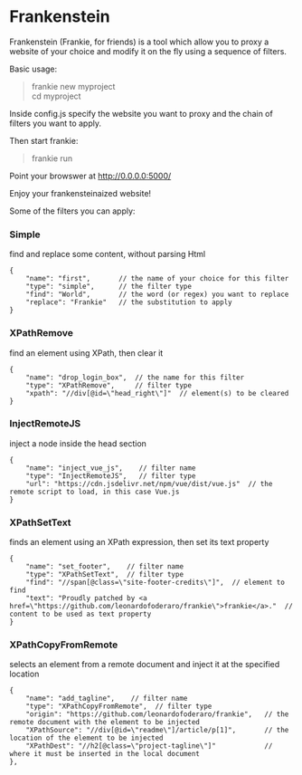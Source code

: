 # Frankenstein
Frankenstein (Frankie, for friends) is a tool which allow you to proxy a website of your choice and modify it on the fly using a sequence of filters. 

Basic usage:

> frankie new myproject  
> cd myproject

Inside config.js specify the website you want to proxy and the chain of filters you want to apply.  

Then start frankie:

> frankie run

Point your browswer at http://0.0.0.0:5000/  

Enjoy your frankensteinaized website!

Some of the filters you can apply:

### Simple  
find and replace some content, without parsing Html
```
{  
    "name": "first",       // the name of your choice for this filter  
    "type": "simple",      // the filter type  
    "find": "World",       // the word (or regex) you want to replace  
    "replace": "Frankie"   // the substitution to apply 
}  
```  

### XPathRemove  
find an element using XPath, then clear it
```  
{
    "name": "drop_login_box",  // the name for this filter
    "type": "XPathRemove",     // filter type
    "xpath": "//div[@id=\"head_right\"]"  // element(s) to be cleared
}
```  

### InjectRemoteJS  
inject a <script src="..."></script> node inside the head section
```
{
    "name": "inject_vue_js",    // filter name
    "type": "InjectRemoteJS",   // filter type
    "url": "https://cdn.jsdelivr.net/npm/vue/dist/vue.js"  // the remote script to load, in this case Vue.js
}
```

### XPathSetText  
finds an element using an XPath expression, then set its text property
```
{
    "name": "set_footer",    // filter name
    "type": "XPathSetText",  // filter type
    "find": "//span[@class=\"site-footer-credits\"]",  // element to find
    "text": "Proudly patched by <a href=\"https://github.com/leonardofoderaro/frankie\">frankie</a>."  // content to be used as text property
}
```


### XPathCopyFromRemote  
selects an element from a remote document and inject it at the specified location
```
{
    "name": "add_tagline",    // filter name
    "type": "XPathCopyFromRemote",  // filter type
    "origin": "https://github.com/leonardofoderaro/frankie",   // the remote document with the element to be injected
    "XPathSource": "//div[@id=\"readme\"]/article/p[1]",       // the location of the element to be injected
    "XPathDest": "//h2[@class=\"project-tagline\"]"            // where it must be inserted in the local document
},
```



